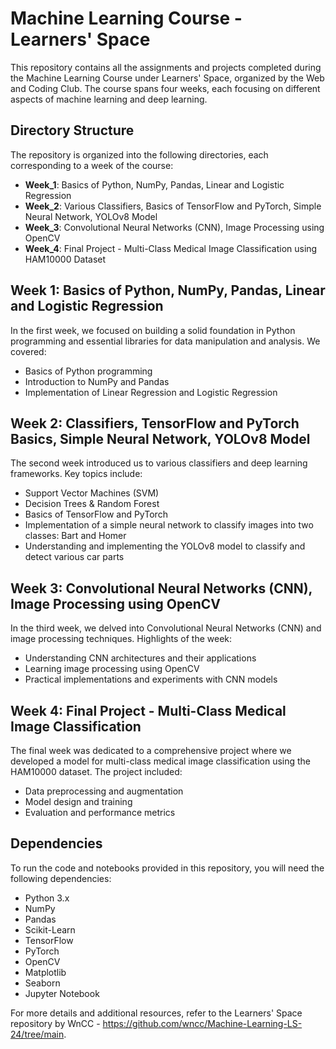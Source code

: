 # Machine Learning Course - Learners' Space

This repository contains all the assignments and projects completed during the Machine Learning Course under Learners' Space, organized by the Web and Coding Club. The course spans four weeks, each focusing on different aspects of machine learning and deep learning.

## Directory Structure

The repository is organized into the following directories, each corresponding to a week of the course:

- **Week_1**: Basics of Python, NumPy, Pandas, Linear and Logistic Regression
- **Week_2**: Various Classifiers, Basics of TensorFlow and PyTorch, Simple Neural Network, YOLOv8 Model
- **Week_3**: Convolutional Neural Networks (CNN), Image Processing using OpenCV
- **Week_4**: Final Project - Multi-Class Medical Image Classification using HAM10000 Dataset

## Week 1: Basics of Python, NumPy, Pandas, Linear and Logistic Regression

In the first week, we focused on building a solid foundation in Python programming and essential libraries for data manipulation and analysis. We covered:
- Basics of Python programming
- Introduction to NumPy and Pandas
- Implementation of Linear Regression and Logistic Regression

## Week 2: Classifiers, TensorFlow and PyTorch Basics, Simple Neural Network, YOLOv8 Model

The second week introduced us to various classifiers and deep learning frameworks. Key topics include:
- Support Vector Machines (SVM)
- Decision Trees & Random Forest
- Basics of TensorFlow and PyTorch
- Implementation of a simple neural network to classify images into two classes: Bart and Homer
- Understanding and implementing the YOLOv8 model to classify and detect various car parts

## Week 3: Convolutional Neural Networks (CNN), Image Processing using OpenCV

In the third week, we delved into Convolutional Neural Networks (CNN) and image processing techniques. Highlights of the week:
- Understanding CNN architectures and their applications
- Learning image processing using OpenCV
- Practical implementations and experiments with CNN models

## Week 4: Final Project - Multi-Class Medical Image Classification

The final week was dedicated to a comprehensive project where we developed a model for multi-class medical image classification using the HAM10000 dataset. The project included:
- Data preprocessing and augmentation
- Model design and training
- Evaluation and performance metrics

## Dependencies

To run the code and notebooks provided in this repository, you will need the following dependencies:

- Python 3.x
- NumPy
- Pandas
- Scikit-Learn
- TensorFlow
- PyTorch
- OpenCV
- Matplotlib
- Seaborn
- Jupyter Notebook


For more details and additional resources, refer to the Learners' Space repository by WnCC - https://github.com/wncc/Machine-Learning-LS-24/tree/main.

